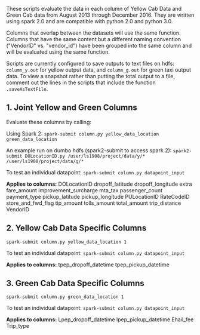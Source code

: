 These scripts evaluate the data in each column of Yellow Cab Data and Green Cab data from August 2013 through December 2016. They are written using spark 2.0 and are compatible with python 2.0 and python 3.0. 


Columns that overlap between the datasets will use the same function. Columns that have the same content but a different naming convention ("VendorID" vs. "vendor\_id") have been grouped into the same column and will be evaluated using the same function.

Scripts are currently configured to save outputs to text files on hdfs: `column_y.out` for yellow output data, and `column_g.out` for green taxi output data. To view a snapshot rather than putting the total output to a file, comment out the lines in the scripts that include the function `.saveAsTextFile`.


## 1. Joint Yellow and Green Columns

Evaluate these columns by calling:

Using Spark 2:
`spark-submit column.py yellow_data_location green_data_location`

An example run on dumbo hdfs (spark2-submit to access spark 2):
`spark2-submit DOLocationID.py /user/ls1908/project/data/y/* /user/ls1908/project/data/g/*`

To test an individual datapoint:
`spark-submit column.py datapoint_input`

**Applies to columns:**
DOLocationID
dropoff_latitude
dropoff_longitude
extra
fare_amount
improvement_surcharge
mta_tax
passenger_count
payment_type
pickup_latitude
pickup_longitude
PULocationID
RateCodeID
store_and_fwd_flag
tip_amount
tolls_amount
total_amount
trip_distance
VendorID


## 2. Yellow Cab Data Specific Columns

`spark-submit column.py yellow_data_location 1`

To test an individual datapoint:
`spark-submit column.py datapoint_input`

**Applies to columns:**
tpep_dropoff_datetime
tpep_pickup_datetime


## 3. Green Cab Data Specific Columns

`spark-submit column.py green_data_location 1`

To test an individual datapoint:
`spark-submit column.py datapoint_input`

**Applies to columns:**
Lpep_dropoff_datetime
lpep_pickup_datetime
Ehail_fee
Trip_type

